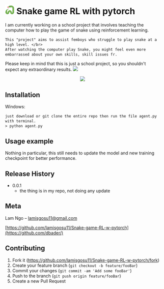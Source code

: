 # <img src="https://raw.githubusercontent.com/lamisgosu11/lamisgosu11/main/github-profile/jammin-snake.gif" width="30"> Snake game RL with pytorch 
I am currently working on a school project that involves teaching the computer how to play the game of snake using reinforcement learning. </br>
```
This "project" aims to assist femboys who struggle to play snake at a high level. </br>
After watching the computer play Snake, you might feel even more embarrassed about your own skills, skill issues fr. 
```
Please keep in mind that this is just a school project, so you shouldn't expect any extraordinary results. <img src="https://media.tenor.com/AinmEhb2-FgAAAAC/skill-issue-emoji.gif" width="30">
<p align="center">
  <img src="https://media4.giphy.com/media/v1.Y2lkPTc5MGI3NjExYnd1OTF4OWlzeG4zbHdnejdxZHp2ajRrZXdpMDFhMnljdW52Y2h4biZlcD12MV9pbnRlcm5hbF9naWZfYnlfaWQmY3Q9Zw/YQ5owPqDcauhVI6pvx/giphy.gif" />
</p>

## Installation

Windows:

```
just download or git clone the entire repo then run the file agent.py with terminal.
> python agent.py
```

## Usage example

Nothing in particular, this still needs to update the model and new training checkpoint for better performance.

## Release History

* 0.0.1
    * the thing is in my repo, not doing any update

## Meta

Lam Ngo – lamisgosu11@gmail.com

[https://github.com/lamisgosu11/Snake-game-RL-w-pytorch](https://github.com/dbader/)

## Contributing

1. Fork it (<https://github.com/lamisgosu11/Snake-game-RL-w-pytorch/fork>)
2. Create your feature branch (`git checkout -b feature/fooBar`)
3. Commit your changes (`git commit -am 'Add some fooBar'`)
4. Push to the branch (`git push origin feature/fooBar`)
5. Create a new Pull Request

<!-- Markdown link & img dfn's -->
[npm-image]: https://img.shields.io/npm/v/datadog-metrics.svg?style=flat-square
[npm-url]: https://npmjs.org/package/datadog-metrics
[npm-downloads]: https://img.shields.io/npm/dm/datadog-metrics.svg?style=flat-square
[travis-image]: https://img.shields.io/travis/dbader/node-datadog-metrics/master.svg?style=flat-square
[travis-url]: https://travis-ci.org/dbader/node-datadog-metrics
[wiki]: https://github.com/yourname/yourproject/wiki
